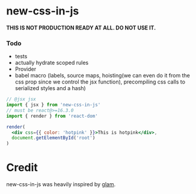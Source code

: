 # new-css-in-js

**THIS IS NOT PRODUCTION READY AT ALL. DO NOT USE IT.**

### Todo

* tests
* actually hydrate scoped rules
* Provider
* babel macro (labels, source maps, hoisting(we can even do it from the css prop since we control the jsx function), precompiling css calls to serialized styles and a hash)

```jsx
// @jsx jsx
import { jsx } from 'new-css-in-js'
// must be react@>=16.3.0
import { render } from 'react-dom'

render(
  <div css={{ color: 'hotpink' }}>This is hotpink</div>,
  document.getElementById('root')
)
```

# Credit

new-css-in-js was heavily inspired by [glam](https://github.com/threepointone/glam).
